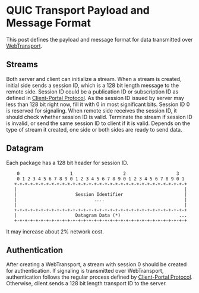 # QUIC Transport Payload and Message Format

This post defines the payload and message format for data transmitted over [WebTransport](https://w3c.github.io/webtransport/#web-transport).

## Streams

Both server and client can initialize a stream. When a stream is created, initial side sends a session ID, which is a 128 bit length message to the remote side. Session ID could be a publication ID or subscription ID as defined in [Client-Portal Protocol](https://github.com/open-webrtc-toolkit/owt-server/blob/master/doc/Client-Portal%20Protocol.md). As the session ID issued by server may less than 128 bit right now, fill it with 0 in most significant bits. Session ID 0 is reserved for signaling. When remote side receives the session ID, it should check whether session ID is valid. Terminate the stream if session ID is invalid, or send the same session ID to client if it is valid. Depends on the type of stream it created, one side or both sides are ready to send data.

## Datagram

Each package has a 128 bit header for session ID.

```
    0                   1                   2                   3
    0 1 2 3 4 5 6 7 8 9 0 1 2 3 4 5 6 7 8 9 0 1 2 3 4 5 6 7 8 9 0 1
   +-+-+-+-+-+-+-+-+-+-+-+-+-+-+-+-+-+-+-+-+-+-+-+-+-+-+-+-+-+-+-+-+
   |                                                               |
   |                      Session Identifier                       |
   |                             ....                              |
   |                                                               |
   +-+-+-+-+-+-+-+-+-+-+-+-+-+-+-+-+-+-+-+-+-+-+-+-+-+-+-+-+-+-+-+-+
   |                      Datagram Data (*)                      ...
   +-+-+-+-+-+-+-+-+-+-+-+-+-+-+-+-+-+-+-+-+-+-+-+-+-+-+-+-+-+-+-+-+
```

It may increase about 2% network cost.


## Authentication

After creating a WebTransport, a stream with session 0 should be created for authentication. If signaling is transmitted over WebTransport, authentication follows the regular process defined by [Client-Portal Protocol](https://github.com/open-webrtc-toolkit/owt-server/blob/master/doc/Client-Portal%20Protocol.md). Otherwise, client sends a 128 bit length transport ID to the server.